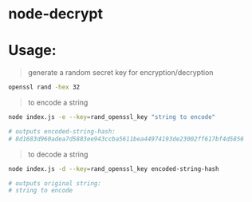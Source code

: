 # node-decrypt

# Usage:

> generate a random secret key for encryption/decryption

```bash
openssl rand -hex 32
```

> to encode a string

```bash
node index.js -e --key=rand_openssl_key "string to encode"
```

```bash
# outputs encoded-string-hash:
# 8d1683d960adea7d5883ee943ccba5611bea44974193de23002ff617bf4d5856
```

> to decode a string

```bash
node index.js -d --key=rand_openssl_key encoded-string-hash
```

```bash
# outputs original string:
# string to encode
```

